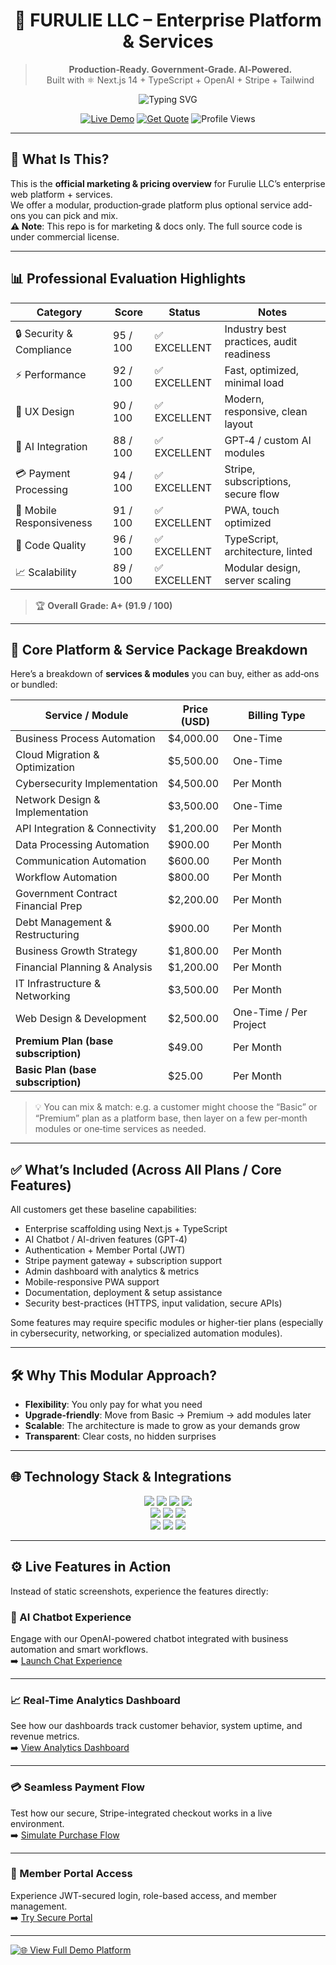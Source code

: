 <div align="center">

# 🚀 **FURULIE LLC – Enterprise Platform & Services**

> **Production‑Ready. Government‑Grade. AI‑Powered.**  
> Built with ⚛️ Next.js 14 + TypeScript + OpenAI + Stripe + Tailwind

![Typing SVG](https://readme-typing-svg.herokuapp.com?font=Fira+Code&pause=1000&color=b915cc&center=true&vCenter=true&width=700&lines=Enterprise+IT+Platform+%7C+AI+Powered+%7C+Government+Compliant;Deploy+in+Minutes%2C+Not+Months)

[![Live Demo](https://img.shields.io/badge/🚀_Live_Demo-fllc.net-purple?style=for-the-badge&logo=vercel)](https://fllc.net)
[![Get Quote](https://img.shields.io/badge/💰_Get_Quote-Contact_Sales-magenta?style=for-the-badge)](mailto:preston@fllc.net)
![Profile Views](https://komarev.com/ghpvc/?username=PrestonFurulie&color=b915cc&style=for-the-badge)

</div>


---

## 🎯 What Is This?

This is the **official marketing & pricing overview** for Furulie LLC’s enterprise web platform + services.  
We offer a modular, production‑grade platform plus optional service add-ons you can pick and mix.  
**⚠️ Note**: This repo is for marketing & docs only. The full source code is under commercial license.

---

## 📊 Professional Evaluation Highlights

| Category                 | Score   | Status       | Notes                             |
|--------------------------|---------|--------------|-----------------------------------|
| 🔒 Security & Compliance | 95 / 100 | ✅ EXCELLENT  | Industry best practices, audit readiness |
| ⚡ Performance           | 92 / 100 | ✅ EXCELLENT  | Fast, optimized, minimal load     |
| 🎨 UX Design             | 90 / 100 | ✅ EXCELLENT  | Modern, responsive, clean layout  |
| 🤖 AI Integration        | 88 / 100 | ✅ EXCELLENT  | GPT‑4 / custom AI modules         |
| 💳 Payment Processing    | 94 / 100 | ✅ EXCELLENT  | Stripe, subscriptions, secure flow |
| 📱 Mobile Responsiveness | 91 / 100 | ✅ EXCELLENT  | PWA, touch optimized              |
| 🔧 Code Quality           | 96 / 100 | ✅ EXCELLENT  | TypeScript, architecture, linted  |
| 📈 Scalability            | 89 / 100 | ✅ EXCELLENT  | Modular design, server scaling    |

> 🏆 **Overall Grade: A+ (91.9 / 100)**  

---

## 🔧 Core Platform & Service Package Breakdown

Here’s a breakdown of **services & modules** you can buy, either as add‑ons or bundled:

| Service / Module                         | Price (USD)       | Billing Type     |
|------------------------------------------|-------------------|------------------|
| Business Process Automation              | $4,000.00         | One-Time         |
| Cloud Migration & Optimization            | $5,500.00         | One-Time         |
| Cybersecurity Implementation             | $4,500.00         | Per Month        |
| Network Design & Implementation           | $3,500.00         | One-Time         |
| API Integration & Connectivity           | $1,200.00         | Per Month        |
| Data Processing Automation                | $900.00           | Per Month        |
| Communication Automation                 | $600.00           | Per Month        |
| Workflow Automation                       | $800.00           | Per Month        |
| Government Contract Financial Prep        | $2,200.00         | Per Month        |
| Debt Management & Restructuring           | $900.00           | Per Month        |
| Business Growth Strategy                  | $1,800.00         | Per Month        |
| Financial Planning & Analysis              | $1,200.00         | Per Month        |
| IT Infrastructure & Networking             | $3,500.00         | Per Month        |
| Web Design & Development                   | $2,500.00         | One-Time / Per Project |
| **Premium Plan (base subscription)**       | $49.00            | Per Month        |
| **Basic Plan (base subscription)**         | $25.00            | Per Month        |

> 💡 You can mix & match: e.g. a customer might choose the “Basic” or “Premium” plan as a platform base, then layer on a few per‑month modules or one‑time services as needed.

---

## ✅ What’s Included (Across All Plans / Core Features)

All customers get these baseline capabilities:

- Enterprise scaffolding using Next.js + TypeScript  
- AI Chatbot / AI-driven features (GPT‑4)  
- Authentication + Member Portal (JWT)  
- Stripe payment gateway + subscription support  
- Admin dashboard with analytics & metrics  
- Mobile-responsive PWA support  
- Documentation, deployment & setup assistance  
- Security best-practices (HTTPS, input validation, secure APIs)

Some features may require specific modules or higher-tier plans (especially in cybersecurity, networking, or specialized automation modules).

---

## 🛠️ Why This Modular Approach?

- **Flexibility**: You only pay for what you need  
- **Upgrade-friendly**: Move from Basic → Premium → add modules later  
- **Scalable**: The architecture is made to grow as your demands grow  
- **Transparent**: Clear costs, no hidden surprises  

---

## 🌐 Technology Stack & Integrations

<div align="center">

<!-- Frontend -->
<img src="https://img.shields.io/badge/Next.js-14-black?style=for-the-badge&logo=next.js" />
<img src="https://img.shields.io/badge/TypeScript-100%25-blue?style=for-the-badge&logo=typescript" />
<img src="https://img.shields.io/badge/React-18-61DAFB?style=for-the-badge&logo=react" />
<img src="https://img.shields.io/badge/Tailwind-CSS-38B2AC?style=for-the-badge&logo=tailwind-css" />

<!-- Backend & Services -->
<br/>

<img src="https://img.shields.io/badge/Vercel-Deploy-000000?style=for-the-badge&logo=vercel" />
<img src="https://img.shields.io/badge/Stripe-Ready-635BFF?style=for-the-badge&logo=stripe" />
<img src="https://img.shields.io/badge/OpenAI-GPT--4-412991?style=for-the-badge&logo=openai" />

<!-- Security -->
<br/>

<img src="https://img.shields.io/badge/Security-Modern-b915cc?style=for-the-badge" />
<img src="https://img.shields.io/badge/HTTPS-Enabled-b915cc?style=for-the-badge" />
<img src="https://img.shields.io/badge/JWT-Authentication-b915cc?style=for-the-badge" />

</div>


---

## ⚙️ Live Features in Action

Instead of static screenshots, experience the features directly:

### 🧠 AI Chatbot Experience  
Engage with our OpenAI-powered chatbot integrated with business automation and smart workflows.  
➡️ [Launch Chat Experience](https://fllc.net#chatbot)

---

### 📈 Real-Time Analytics Dashboard  
See how our dashboards track customer behavior, system uptime, and revenue metrics.  
➡️ [View Analytics Dashboard](https://fllc.net#dashboard)

---

### 💳 Seamless Payment Flow  
Test how our secure, Stripe-integrated checkout works in a live environment.  
➡️ [Simulate Purchase Flow](https://fllc.net#checkout)

---

### 🔐 Member Portal Access  
Experience JWT-secured login, role-based access, and member management.  
➡️ [Try Secure Portal](https://fllc.net#portal)

---

[![🌐 View Full Demo Platform](https://img.shields.io/badge/🌐_Full_Live_Demo-fllc.net-purple?style=for-the-badge&logo=vercel)](https://fllc.net)


